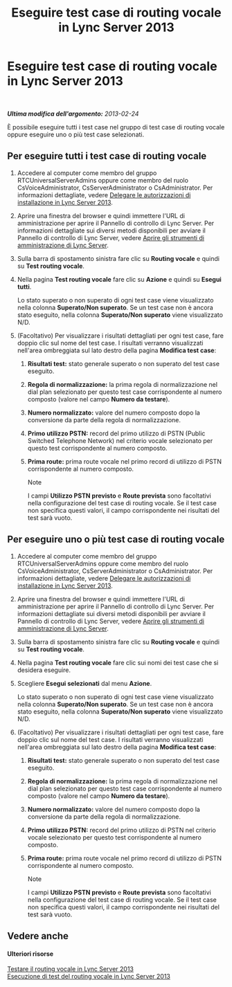 ﻿---
title: Eseguire test case di routing vocale in Lync Server 2013
TOCTitle: Eseguire test case di routing vocale in Lync Server 2013
ms:assetid: fb4d32df-b9ea-4944-8cd7-a6102c78c465
ms:mtpsurl: https://technet.microsoft.com/it-it/library/Gg413068(v=OCS.15)
ms:contentKeyID: 49302549
ms.date: 08/24/2015
mtps_version: v=OCS.15
ms.translationtype: HT
---

# Eseguire test case di routing vocale in Lync Server 2013

 

_**Ultima modifica dell'argomento:** 2013-02-24_

È possibile eseguire tutti i test case nel gruppo di test case di routing vocale oppure eseguire uno o più test case selezionati.

## Per eseguire tutti i test case di routing vocale

1.  Accedere al computer come membro del gruppo RTCUniversalServerAdmins oppure come membro del ruolo CsVoiceAdministrator, CsServerAdministrator o CsAdministrator. Per informazioni dettagliate, vedere [Delegare le autorizzazioni di installazione in Lync Server 2013](lync-server-2013-delegate-setup-permissions.md).

2.  Aprire una finestra del browser e quindi immettere l'URL di amministrazione per aprire il Pannello di controllo di Lync Server. Per informazioni dettagliate sui diversi metodi disponibili per avviare il Pannello di controllo di Lync Server, vedere [Aprire gli strumenti di amministrazione di Lync Server](lync-server-2013-open-lync-server-administrative-tools.md).

3.  Sulla barra di spostamento sinistra fare clic su **Routing vocale** e quindi su **Test routing vocale**.

4.  Nella pagina **Test routing vocale** fare clic su **Azione** e quindi su **Esegui tutti**.
    
    Lo stato superato o non superato di ogni test case viene visualizzato nella colonna **Superato/Non superato**. Se un test case non è ancora stato eseguito, nella colonna **Superato/Non superato** viene visualizzato N/D.

5.  (Facoltativo) Per visualizzare i risultati dettagliati per ogni test case, fare doppio clic sul nome del test case. I risultati verranno visualizzati nell'area ombreggiata sul lato destro della pagina **Modifica test case**:
    
    1.  **Risultati test:** stato generale superato o non superato del test case eseguito.
    
    2.  **Regola di normalizzazione:** la prima regola di normalizzazione nel dial plan selezionato per questo test case corrispondente al numero composto (valore nel campo **Numero da testare**).
    
    3.  **Numero normalizzato:** valore del numero composto dopo la conversione da parte della regola di normalizzazione.
    
    4.  **Primo utilizzo PSTN:** record del primo utilizzo di PSTN (Public Switched Telephone Network) nel criterio vocale selezionato per questo test corrispondente al numero composto.
    
    5.  **Prima route:** prima route vocale nel primo record di utilizzo di PSTN corrispondente al numero composto.
        

        > [!NOTE]
        > I campi <STRONG>Utilizzo PSTN previsto</STRONG> e <STRONG>Route prevista</STRONG> sono facoltativi nella configurazione del test case di routing vocale. Se il test case non specifica questi valori, il campo corrispondente nei risultati del test sarà vuoto.



## Per eseguire uno o più test case di routing vocale

1.  Accedere al computer come membro del gruppo RTCUniversalServerAdmins oppure come membro del ruolo CsVoiceAdministrator, CsServerAdministrator o CsAdministrator. Per informazioni dettagliate, vedere [Delegare le autorizzazioni di installazione in Lync Server 2013](lync-server-2013-delegate-setup-permissions.md).

2.  Aprire una finestra del browser e quindi immettere l'URL di amministrazione per aprire il Pannello di controllo di Lync Server. Per informazioni dettagliate sui diversi metodi disponibili per avviare il Pannello di controllo di Lync Server, vedere [Aprire gli strumenti di amministrazione di Lync Server](lync-server-2013-open-lync-server-administrative-tools.md).

3.  Sulla barra di spostamento sinistra fare clic su **Routing vocale** e quindi su **Test routing vocale**.

4.  Nella pagina **Test routing vocale** fare clic sui nomi dei test case che si desidera eseguire.

5.  Scegliere **Esegui selezionati** dal menu **Azione**.
    
    Lo stato superato o non superato di ogni test case viene visualizzato nella colonna **Superato/Non superato**. Se un test case non è ancora stato eseguito, nella colonna **Superato/Non superato** viene visualizzato N/D.

6.  (Facoltativo) Per visualizzare i risultati dettagliati per ogni test case, fare doppio clic sul nome del test case. I risultati verranno visualizzati nell'area ombreggiata sul lato destro della pagina **Modifica test case**:
    
    1.  **Risultati test:** stato generale superato o non superato del test case eseguito.
    
    2.  **Regola di normalizzazione:** la prima regola di normalizzazione nel dial plan selezionato per questo test case corrispondente al numero composto (valore nel campo **Numero da testare**).
    
    3.  **Numero normalizzato:** valore del numero composto dopo la conversione da parte della regola di normalizzazione.
    
    4.  **Primo utilizzo PSTN:** record del primo utilizzo di PSTN nel criterio vocale selezionato per questo test corrispondente al numero composto.
    
    5.  **Prima route:** prima route vocale nel primo record di utilizzo di PSTN corrispondente al numero composto.
        

        > [!NOTE]
        > I campi <STRONG>Utilizzo PSTN previsto</STRONG> e <STRONG>Route prevista</STRONG> sono facoltativi nella configurazione del test case di routing vocale. Se il test case non specifica questi valori, il campo corrispondente nei risultati del test sarà vuoto.



## Vedere anche

#### Ulteriori risorse

[Testare il routing vocale in Lync Server 2013](lync-server-2013-test-voice-routing.md)  
[Esecuzione di test del routing vocale in Lync Server 2013](lync-server-2013-running-voice-routing-tests.md)

